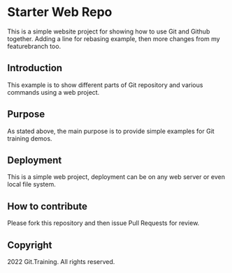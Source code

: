 # Starter Web Repo

This is a simple website project for showing how to use Git and Github together. Adding a line for rebasing example, then more changes from my featurebranch too.

## Introduction

This example is to show different parts of Git repository and various commands using a web project.

## Purpose

As stated above, the main purpose is to provide simple examples for Git training demos.

## Deployment

This is a simple web project, deployment can be on any web server or even local file system.

## How to contribute

Please fork this repository and then issue Pull Requests for review.

## Copyright

2022 Git.Training. All rights reserved.